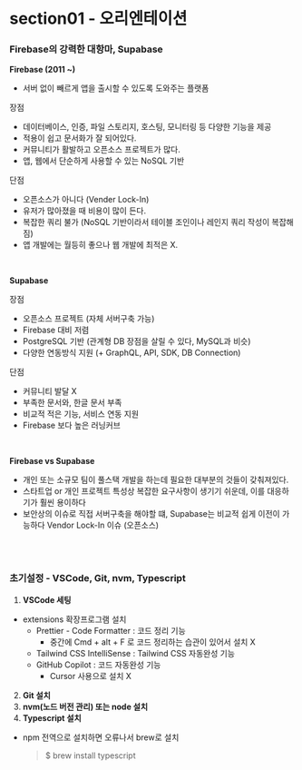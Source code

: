 # section01 - 오리엔테이션

### Firebase의 강력한 대항마, Supabase

**Firebase (2011 ~)**
- 서버 없이 빼르게 앱을 출시할 수 있도록 도와주는 플랫폼

장점
- 데이터베이스, 인증, 파일 스토리지, 호스팅, 모니터링 등 다양한 기능을 제공
- 적용이 쉽고 문서화가 잘 되어있다.
- 커뮤니티가 활발하고 오픈소스 프로젝트가 많다.
- 앱, 웹에서 단순하게 사용할 수 있는 NoSQL 기반

단점 
- 오픈소스가 아니다 (Vender Lock-In)
- 유저가 많아졌을 때 비용이 많이 든다.
- 복잡한 쿼리 불가 (NoSQL 기반이라서 테이블 조인이나 레인지 쿼리 작성이 복잡해짐)
- 앱 개발에는 월등히 좋으나 웹 개발에 최적은 X.

<br>

**Supabase**

장점
- 오픈소스 프로젝트 (자체 서버구축 가능)
- Firebase 대비 저렴
- PostgreSQL 기반 (관계형 DB 장점을 살릴 수 있다, MySQL과 비슷)
- 다양한 연동방식 지원 (+ GraphQL, API, SDK, DB Connection)

단점
- 커뮤니티 발달 X
- 부족한 문서와, 한글 문서 부족
- 비교적 적은 기능, 서비스 연동 지원
- Firebase 보다 높은 러닝커브

<br>

**Firebase vs Supabase**

- 개인 또는 소규모 팀이 풀스택 개발을 하는데 필요한 대부분의 것들이 갖춰져있다.
- 스타트업 or 개인 프로젝트 특성상 복잡한 요구사항이 생기기 쉬운데, 이를 대응하기가 훨씬 용이하다
- 보안상의 이슈로 직접 서버구축을 해야할 떄, Supabase는 비교적 쉽게 이전이 가능하다 Vendor Lock-In 이슈 (오픈소스)

<br>
<br>

### 초기설정 - VSCode, Git, nvm, Typescript

1. **VSCode 세팅**
- extensions 확장프로그램 설치
  - Prettier - Code Formatter : 코드 정리 기능
    - 중간에 Cmd + alt + F 로 코드 정리하는 습관이 있어서 설치 X
  - Tailwind CSS IntelliSense : Tailwind CSS 자동완성 기능
  - GitHub Copilot : 코드 자동완성 기능
    - Cursor 사용으로 설치 X

2. **Git 설치**
3. **nvm(노드 버전 관리) 또는 node 설치**
4. **Typescript 설치**
  - npm 전역으로 설치하면 오류나서 brew로 설치

    >$ brew install typescript


